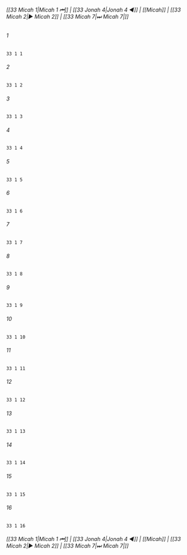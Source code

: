 
###### [[33 Micah 1|Micah 1 ⏮]] | [[33 Jonah 4|Jonah 4 ◀]] | [[Micah]] | [[33 Micah 2|▶ Micah 2]] | [[33 Micah 7|⏭ Micah 7|]]

###### 1
``` verse
33 1 1 
```
###### 2
``` verse
33 1 2 
```
###### 3
``` verse
33 1 3 
```
###### 4
``` verse
33 1 4 
```
###### 5
``` verse
33 1 5 
```
###### 6
``` verse
33 1 6 
```
###### 7
``` verse
33 1 7 
```
###### 8
``` verse
33 1 8 
```
###### 9
``` verse
33 1 9 
```
###### 10
``` verse
33 1 10 
```
###### 11
``` verse
33 1 11 
```
###### 12
``` verse
33 1 12 
```
###### 13
``` verse
33 1 13 
```
###### 14
``` verse
33 1 14 
```
###### 15
``` verse
33 1 15 
```
###### 16
``` verse
33 1 16 
```

###### [[33 Micah 1|Micah 1 ⏮]] | [[33 Jonah 4|Jonah 4 ◀]] | [[Micah]] | [[33 Micah 2|▶ Micah 2]] | [[33 Micah 7|⏭ Micah 7|]]

